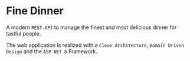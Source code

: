# Fine Dinner

A modern `REST-API` to manage the finest and most delicious dinner for tastful people.

The web application is realized with a `Clean Architecture`, `Domain Driven Design` and the `ASP.NET 6` Framework.
